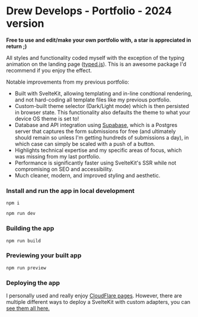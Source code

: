 <h1>Drew Develops - Portfolio - 2024 version</h1>

**Free to use and edit/make your own portfolio with, a star is appreciated in return ;)**

All styles and functionality coded myself with the exception of the typing animation on the landing page (<a href="https://github.com/mattboldt/typed.js">typed.js</a>). This is an awesome package I'd recommend if you enjoy the effect.

Notable improvements from my previous portfolio:
- Built with SvelteKit, allowing templating and in-line condtional rendering, and not hard-coding all template files like my previous portfolio.
- Custom-built theme selector (Dark/Light mode) which is then persisted in browser state. This functionality also defaults the theme to what your device OS theme is set to!
- Database and API integration using <a href="https://supabase.com/">Supabase</a>, which is a Postgres server that captures the form submissions for free (and ultimately should remain so unless I'm getting hundreds of submissions a day), in which case can simply be scaled with a push of a button.
- Highlights technical expertise and my specific areas of focus, which was missing from my last portfolio.
- Performance is significantly faster using SvelteKit's SSR while not compromising on SEO and accessibility.
- Much cleaner, modern, and improved styling and aesthetic.

<h3>Install and run the app in local development</h3>

```
npm i
```

```
npm run dev
```

<h3>Building the app</h3>

```
npm run build
```

<h3>Previewing your built app</h3>

```
npm run preview
```

<h3>Deploying the app</h3>
I personally used and really enjoy <a href="https://pages.cloudflare.com/">CloudFlare pages</a>. However, there are multiple different ways to deploy a SvelteKit with custom adapters, you can <a href="https://kit.svelte.dev/docs/adapters">see them all here.</a>

